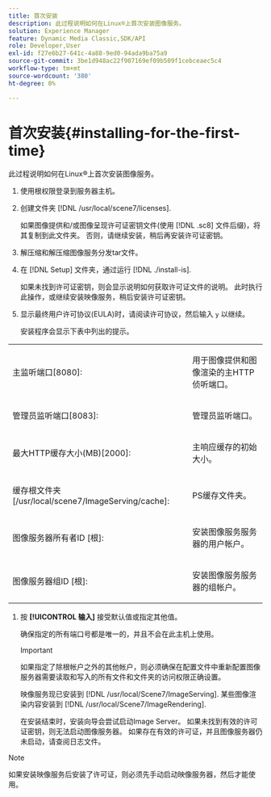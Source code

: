 ```yaml
---
title: 首次安装
description: 此过程说明如何在Linux®上首次安装图像服务。
solution: Experience Manager
feature: Dynamic Media Classic,SDK/API
role: Developer,User
exl-id: f27e6b27-641c-4a88-9ed0-94ada9ba75a9
source-git-commit: 3be1d948ac22f907169ef09b509f1cebceaec5c4
workflow-type: tm+mt
source-wordcount: '380'
ht-degree: 0%

---
```


# 首次安装{#installing-for-the-first-time}

此过程说明如何在Linux®上首次安装图像服务。

1. 使用根权限登录到服务器主机。
1. 创建文件夹 [!DNL /usr/local/scene7/licenses].

   如果图像提供和/或图像呈现许可证密钥文件(使用 [!DNL .sc8] 文件后缀)，将其复制到此文件夹。 否则，请继续安装，稍后再安装许可证密钥。
1. 解压缩和解压缩图像服务分发tar文件。
1. 在 [!DNL Setup] 文件夹，通过运行 [!DNL ./install-is].

   如果未找到许可证密钥，则会显示说明如何获取许可证文件的说明。 此时执行此操作，或继续安装映像服务，稍后安装许可证密钥。
1. 显示最终用户许可协议(EULA)时，请阅读许可协议，然后输入 `y` 以继续。

   安装程序会显示下表中列出的提示。

<table id="table_0E7B673CAD8E4C5EB72F8283A0DDEFC8"> 
 <tbody> 
  <tr> 
   <td colname="col1"> <p><span class="codeph"> 主监听端口[8080]:</span> </p> </td>
   <td colname="col2"> <p>用于图像提供和图像渲染的主HTTP侦听端口。 </p> </td>
  </tr> 
  <tr> 
   <td colname="col1"> <p><span class="codeph"> 管理员监听端口[8083]:</span> </p> </td> 
   <td colname="col2"> <p>管理员监听端口。 </p> </td>
  </tr> 
  <tr> 
   <td colname="col1"> <p><span class="codeph"> 最大HTTP缓存大小(MB)[2000]:</span> </p> </td> 
   <td colname="col2"> <p>主响应缓存的初始大小。 </p> </td>
  </tr>
  <tr> 
   <td colname="col1"> <p><span class="codeph"> 缓存根文件夹[/usr/local/scene7/ImageServing/cache]:</span> </p> </td> 
   <td colname="col2"> <p>PS缓存文件夹。 </p> </td> 
  </tr> 
  <tr> 
   <td colname="col1"> <p><span class="codeph"> 图像服务器所有者ID [根]:</span> </p> </td>
   <td colname="col2"> <p>安装图像服务服务器的用户帐户。 </p> </td>
  </tr>
  <tr> 
   <td colname="col1"> <p><span class="codeph"> 图像服务器组ID [根]:</span> </p> </td>
   <td colname="col2"> <p>安装图像服务服务器的组帐户。 </p> </td>
  </tr>
 </tbody>
</table>

1. 按 **[!UICONTROL 输入]** 接受默认值或指定其他值。

   确保指定的所有端口号都是唯一的，并且不会在此主机上使用。

   >[!IMPORTANT]
   >
   >如果指定了除根帐户之外的其他帐户，则必须确保在配置文件中重新配置图像服务器需要读取和写入的所有文件和文件夹的访问权限正确设置。
   >
   >映像服务现已安装到 [!DNL /usr/local/Scene7/ImageServing]. 某些图像渲染内容安装到 [!DNL /usr/local/Scene7/ImageRendering].
   >
   >在安装结束时，安装向导会尝试启动Image Server。 如果未找到有效的许可证密钥，则无法启动图像服务器。 如果存在有效的许可证，并且图像服务器仍未启动，请查阅日志文件。

>[!NOTE]
>
>如果安装映像服务后安装了许可证，则必须先手动启动映像服务器，然后才能使用。
